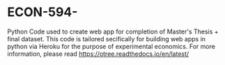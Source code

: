 # ECON-594-
Python Code used to create web app for completion of Master's Thesis + final dataset. This code is tailored secifically for building web apps in python via Heroku for the purpose of experimental economics. For more information, please read https://otree.readthedocs.io/en/latest/
